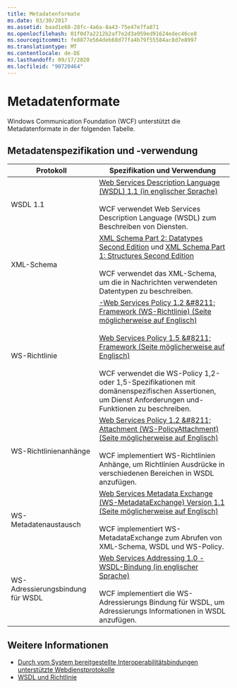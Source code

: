 ```yaml
---
title: Metadatenformate
ms.date: 03/30/2017
ms.assetid: baad1e68-28fc-4a6a-8a43-75e47e7fa871
ms.openlocfilehash: 01f0d7a2212b2af7e2d3a959ed91624edec46ce8
ms.sourcegitcommit: fe8877e564deb68d77fa4b79f55584ac8d7e8997
ms.translationtype: MT
ms.contentlocale: de-DE
ms.lasthandoff: 09/17/2020
ms.locfileid: "90720464"
---
```

# <a name="metadata-formats"></a>Metadatenformate

Windows Communication Foundation (WCF) unterstützt die Metadatenformate in der folgenden Tabelle.  
  
## <a name="metadata-specifications-and-usage"></a>Metadatenspezifikation und -verwendung  
  
|Protokoll|Spezifikation und Verwendung|  
|--------------|-----------------------------|  
|WSDL 1.1|[Web Services Description Language (WSDL) 1.1 (in englischer Sprache)](https://www.w3.org/TR/wsdl/)<br /><br /> WCF verwendet Web Services Description Language (WSDL) zum Beschreiben von Diensten.|  
|XML-Schema|[XML Schema Part 2: Datatypes Second Edition](https://www.w3.org/TR/2004/REC-xmlschema-2-20041028/) und [XML Schema Part 1: Structures Second Edition](https://www.w3.org/TR/2004/REC-xmlschema-1-20041028/)<br /><br /> WCF verwendet das XML-Schema, um die in Nachrichten verwendeten Datentypen zu beschreiben.|  
|WS-Richtlinie|[-Web Services Policy 1.2 &amp;#8211; Framework (WS-Richtlinie) (Seite möglicherweise auf Englisch)](https://www.w3.org/Submission/WS-Policy/)<br /><br /> [Web Services Policy 1.5 &amp;#8211; Framework  (Seite möglicherweise auf Englisch)](https://www.w3.org/TR/ws-policy/)<br /><br /> WCF verwendet die WS-Policy 1,2-oder 1,5-Spezifikationen mit domänenspezifischen Assertionen, um Dienst Anforderungen und-Funktionen zu beschreiben.|  
|WS-Richtlinienanhänge|[Web Services Policy 1.2 &amp;#8211; Attachment (WS-PolicyAttachment)  (Seite möglicherweise auf Englisch)](https://www.w3.org/Submission/WS-PolicyAttachment/)<br /><br /> WCF implementiert WS-Richtlinien Anhänge, um Richtlinien Ausdrücke in verschiedenen Bereichen in WSDL anzufügen.|  
|WS-Metadatenaustausch|[Web Services Metadata Exchange (WS-MetadataExchange) Version 1.1  (Seite möglicherweise auf Englisch)](http://specs.xmlsoap.org/ws/2004/09/mex/WS-MetadataExchange.pdf)<br /><br /> WCF implementiert WS-MetadataExchange zum Abrufen von XML-Schema, WSDL und WS-Policy.|  
|WS-Adressierungsbindung für WSDL|[Web Services Addressing 1.0 - WSDL-Bindung (in englischer Sprache)](https://www.w3.org/TR/ws-addr-wsdl/)<br /><br /> WCF implementiert die WS-Adressierungs Bindung für WSDL, um Adressierungs Informationen in WSDL anzufügen.|  
  
## <a name="see-also"></a>Weitere Informationen

- [Durch vom System bereitgestellte Interoperabilitätsbindungen unterstützte Webdienstprotokolle](web-services-protocols-supported-by-system-provided-interoperability-bindings.md)
- [WSDL und Richtlinie](wsdl-and-policy.md)

